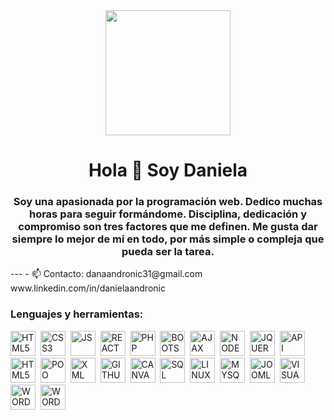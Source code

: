 <div id="header" align="center">
    <img src="https://media.giphy.com/media/CuuSHzuc0O166MRfjt/giphy.gif" width="200">
    <h1 align="center"> Hola 👋 Soy Daniela</h1>
    <h3>Soy una apasionada por la programación web. Dedico muchas horas para seguir formándome. 
        Disciplina, dedicación y compromiso son tres factores que me definen. 
        Me gusta dar siempre lo mejor de mi en todo, por más simple o compleja que pueda ser la tarea.
    </h3>
</div>
    ---
    - 📫 Contacto: danaandronic31@gmail.com
    </br>
                    www.linkedin.com/in/danielaandronic
    <div align="left">
        <h3>Lenguajes y herramientas:</h3>
        <img src="https://www.google.com/url?sa=i&url=https%3A%2F%2Ficonos8.es%2Ficon%2F20909%2Fhtml-5&psig=AOvVaw25XBkV3IPZPQJm6EUD2lFA&ust=1677969122125000&source=images&cd=vfe&ved=0CBAQjRxqFwoTCKD0vp_owP0CFQAAAAAdAAAAABAp" 
        title="HTML5" alt="HTML5" width="40" height="40">&nbsp;
        <img src="" 
        title="CSS3" alt="CSS3" width="40" height="40">&nbsp;
        <img src="" 
        title="JS" alt="JS" width="40" height="40">&nbsp;
        <img src="" 
        title="REACT" alt="REACT" width="40" height="40">&nbsp;
        <img src="" 
        title="PHP" alt="PHP" width="40" height="40">&nbsp;
        <img src="" 
        title="BOOTSTRAP" alt="BOOTSTRAP" width="40" height="40">&nbsp;
        <img src="" 
        title="AJAX" alt="AJAX" width="40" height="40">&nbsp;
        <img src="" 
        title="NODEJS" alt="NODEJS" width="40" height="40">&nbsp;
        <img src="" 
        title="JQUERY" alt="JQUERY" width="40" height="40">&nbsp;
        <img src="" 
        title="API" alt="API" width="40" height="40">&nbsp;
        <img src="" 
        title="MVC" alt="HTML5" width="MVC" height="40">&nbsp;
        <img src="" 
        title="POO" alt="POO" width="40" height="40">&nbsp;
        <img src="" 
        title="XML" alt="XML" width="40" height="40">&nbsp;
        <img src="" 
        title="GITHUB" alt="GITHUB" width="40" height="40">&nbsp;
        <img src="" 
        title="CANVA" alt="CANVA" width="40" height="40">&nbsp;
        <img src="" 
        title="SQL" alt="SQL" width="40" height="40">&nbsp;
        <img src="" 
        title="LINUX" alt="LINUX" width="40" height="40">&nbsp;
        <img src="" 
        title="MYSQL" alt="MYSQL" width="40" height="40">&nbsp;
        <img src="" 
        title="JOOMLA" alt="JOOMLA" width="40" height="40">&nbsp;
        <img src="" 
        title="VISUAL STUDIO" alt="VISUAL STUDIO" width="40" height="40">&nbsp;
        <img src="" 
        title="WORDPRESS" alt="WORDPRESS" width="40" height="40">&nbsp;
        <img src="" 
        title="WORD" alt="WORD" width="40" height="40">&nbsp;
    </div>
